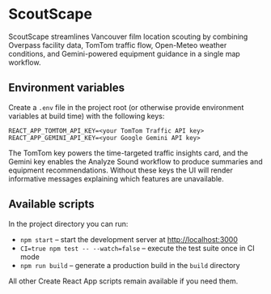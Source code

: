 # ScoutScape

ScoutScape streamlines Vancouver film location scouting by combining Overpass facility data, TomTom traffic flow, Open-Meteo weather conditions, and Gemini-powered equipment guidance in a single map workflow.

## Environment variables

Create a `.env` file in the project root (or otherwise provide environment variables at build time) with the following keys:

```
REACT_APP_TOMTOM_API_KEY=<your TomTom Traffic API key>
REACT_APP_GEMINI_API_KEY=<your Google Gemini API key>
```

The TomTom key powers the time-targeted traffic insights card, and the Gemini key enables the Analyze Sound workflow to produce summaries and equipment recommendations. Without these keys the UI will render informative messages explaining which features are unavailable.

## Available scripts

In the project directory you can run:

- `npm start` – start the development server at [http://localhost:3000](http://localhost:3000)
- `CI=true npm test -- --watch=false` – execute the test suite once in CI mode
- `npm run build` – generate a production build in the `build` directory

All other Create React App scripts remain available if you need them.
